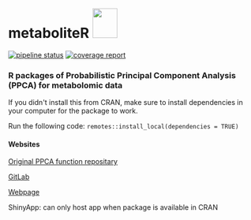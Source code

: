 # metaboliteR <img src="C:/Users/Gwee/Documents/metaboliteR/inst/shinyApp/www/logo.png" height="60" width="50"/>

[![pipeline status](https://gitlab.com/metaboliter/metaboliter/badges/master/pipeline.svg)](https://gitlab.com/metaboliter/metaboliter/pipelines)
[![coverage report](https://gitlab.com/metaboliter/metaboliter/badges/master/coverage.svg)](https://metaboliter.gitlab.io/metaboliter/coverage)

### R packages of Probabilistic Principal Component Analysis (PPCA) for metabolomic data

If you didn't install this from CRAN, make sure to install dependencies in your computer for the package to work.

Run the following code: 
`remotes::install_local(dependencies = TRUE)`

#### Websites

[Original PPCA function repositary](https://gitlab.com/metabol/ppca)

[GitLab](https://gitlab.com/metaboliter/metaboliter)

[Webpage](https://metaboliter.gitlab.io/metaboliter)

ShinyApp: can only host app when package is available in CRAN



